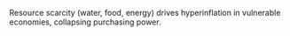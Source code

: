Resource scarcity (water, food, energy) drives hyperinflation in vulnerable economies, collapsing purchasing power.
